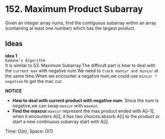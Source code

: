 # 152. Maximum Product Subarray         

Given an integer array nums, find the contiguous subarray within an array (containing at least one number) which has the largest product.          



## Ideas  
**idea 1**   
`Kadane’s Algorithm`    
It is similar to 53. Maximum Subarray.The difficult part is how to deal with the `current max` with negative num.We need to `track mancur and mincur` at the same time.When we encounter a negative num,we could use `mincur * negative` to get the mac cur.  

**NOTICE**      
* **How to deal with current product with negative num**: Since the num is negative,we can swap `maxcur` with `maxmin`.   
* **Find the maxcur**:`maxcur` represent the max product ended with A[i-1], when it encounters A[i], it has two choices:absorb A[i] to the product or start a new continuous subarray start with A[i].                 

Time: O(n), Space: O(1)      



